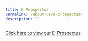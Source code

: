 ```yaml
---
title: E Prospectus
permalink: /about-us/e-prospectus/
description: ""
---
```

[Click here to view our E-Prospectus](https://indd.adobe.com/view/ab775b77-29f0-4aed-a303-8ffccaa04bba)